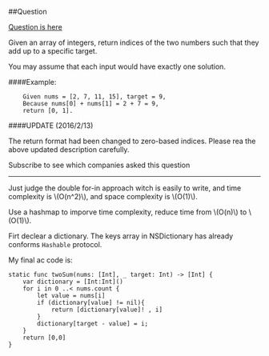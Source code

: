 <script type="text/javascript" src="http://cdn.mathjax.org/mathjax/latest/MathJax.js?config=default"></script>

<link rel="stylesheet" href="http://yandex.st/highlightjs/8.0/styles/xcode.min.css"> <script src="http://yandex.st/highlightjs/8.0/highlight.min.js"></script> <script>hljs.initHighlightingOnLoad();</script>


##Question

[Question is here](https://leetcode.com/articles/two-sum/)

Given an array of integers, return indices of the two numbers such that they add up to a specific target.

You may assume that each input would have exactly one solution.

####Example:

		Given nums = [2, 7, 11, 15], target = 9,
		Because nums[0] + nums[1] = 2 + 7 = 9,
		return [0, 1].
		
####UPDATE (2016/2/13)

The return format had been changed to zero-based indices. Please rea the above updated description carefully.

Subscribe to see which companies asked this question

---

Just judge the double for-in approach witch is easily to write, and time complexity is \\(O(n^2)\\), and space complexity is \\(O(1)\\).


Use a hashmap to imporve time complexity, reduce time from \\(O(n)\\) to \\(O(1)\\).

Firt declear a dictionary. The keys array in NSDictionary has already conforms `Hashable` protocol.

My final ac code is:

    static func twoSum(nums: [Int], _ target: Int) -> [Int] {
        var dictionary = [Int:Int]()
        for i in 0 ..< nums.count {
            let value = nums[i]
            if (dictionary[value] != nil){
                return [dictionary[value]! , i]
            }
            dictionary[target - value] = i;
        }
        return [0,0]
    }

